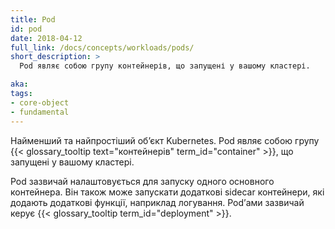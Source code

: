 ```yaml
---
title: Pod
id: pod
date: 2018-04-12
full_link: /docs/concepts/workloads/pods/
short_description: >
  Pod являє собою групу контейнерів, що запущені у вашому кластері.

aka:
tags:
- core-object
- fundamental
---
```


Найменший та найпростіший обʼєкт Kubernetes. Pod являє собою групу {{< glossary_tooltip text="контейнерів" term_id="container" >}}, що запущені у вашому кластері.

<!--more-->

Pod зазвичай налаштовується для запуску одного основного контейнера. Він також може запускати додаткові sidecar контейнери, які додають додаткові функції, наприклад логування. Podʼами зазвичай керує {{< glossary_tooltip term_id="deployment" >}}.
